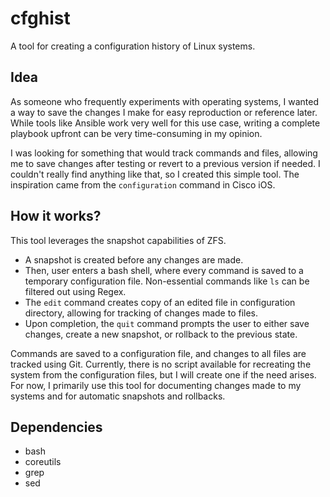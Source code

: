 cfghist
=======
A tool for creating a configuration history of Linux systems.

Idea
----
As someone who frequently experiments with operating systems, I wanted a way to save the changes I make for easy reproduction or reference later.
While tools like Ansible work very well for this use case, writing a complete playbook upfront can be very time-consuming in my opinion.

I was looking for something that would track commands and files, allowing me to save changes after testing or revert to a previous version if needed.
I couldn't really find anything like that, so I created this simple tool. The inspiration came from the `configuration` command in Cisco iOS.

How it works?
-------------
This tool leverages the snapshot capabilities of ZFS.

- A snapshot is created before any changes are made. 
- Then, user enters a bash shell, where every command is saved to a temporary configuration file. Non-essential commands like `ls` can be filtered out using Regex.
- The `edit` command creates copy of an edited file in configuration directory, allowing for tracking of changes made to files.
- Upon completion, the `quit` command prompts the user to either save changes, create a new snapshot, or rollback to the previous state. 

Commands are saved to a configuration file, and changes to all files are tracked using Git. Currently, there is no script available for recreating the system from the configuration files, but I will create one if the need arises. For now, I primarily use this tool for documenting changes made to my systems and for automatic snapshots and rollbacks.

Dependencies
------------
- bash
- coreutils
- grep
- sed
